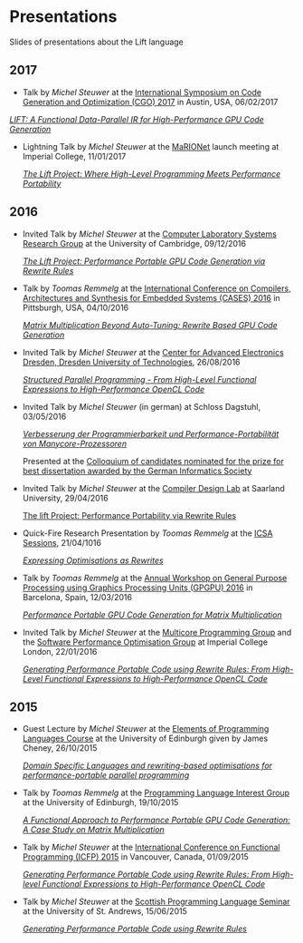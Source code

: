 # Presentations
Slides of presentations about the Lift language

## 2017

- Talk by _Michel Steuwer_ at the [International Symposium on Code Generation and Optimization (CGO) 2017](http://cgo.org/cgo2017/) in Austin, USA, 06/02/2017

 [*LIFT: A Functional Data-Parallel IR for High-Performance GPU Code Generation*](https://github.com/lift-project/presentations/blob/master/2017/CGO-2017.pdf)

- Lightning Talk by _Michel Steuwer_ at the [MaRIONet](http://manycore.org.uk/) launch meeting at Imperial College, 11/01/2017

  [*The Lift Project: Where High-Level Programming Meets Performance Portability*](https://github.com/lift-project/presentations/blob/master/2017/MaRIONet-launch-2017.pdf)

## 2016

- Invited Talk by _Michel Steuwer_ at the [Computer Laboratory Systems Research Group](https://www.cl.cam.ac.uk/research/srg/) at the University of Cambridge, 09/12/2016

  [*The Lift Project: Performance Portable GPU Code Generation via Rewrite Rules*](https://github.com/lift-project/presentations/blob/master/2016/Cambridge-2016.pdf)

- Talk by _Toomas Remmelg_ at the [International Conference on Compilers, Architectures and Synthesis for Embedded Systems (CASES) 2016](http://www.esweek.org/cases/about) in Pittsburgh, USA, 04/10/2016

  [*Matrix Multiplication Beyond Auto-Tuning: Rewrite Based GPU Code Generation*](https://github.com/lift-project/presentations/blob/master/2016/CASES-2016.pdf)

- Invited Talk by _Michel Steuwer_ at the [Center for Advanced Electronics Dresden, Dresden University of Technologies](https://www.cfaed.tu-dresden.de/), 26/08/2016

  [*Structured Parallel Programming - From High-Level Functional Expressions to High-Performance OpenCL Code*](https://github.com/lift-project/presentations/blob/master/2016/TUDresden-2016.pdf)

- Invited Talk by _Michel Steuwer_ (in german) at Schloss Dagstuhl, 03/05/2016

  [*Verbesserung der Programmierbarkeit und Performance-Portabilität von Manycore-Prozessoren*](https://github.com/lift-project/presentations/blob/master/2016/Dagstuhl-2016.pdf)

  Presented at the [Colloquium of candidates nominated for the prize for best dissertation awarded by the German Informatics Society](https://www.dagstuhl.de/en/program/calendar/evhp/?semnr=16183)

- Invited Talk by _Michel Steuwer_ at the [Compiler Design Lab](http://compilers.cs.uni-saarland.de/) at Saarland University, 29/04/2016

  [The lift Project: Performance Portability via Rewrite Rules](https://github.com/lift-project/presentations/blob/master/2016/SaarlandUniversity-2016.pdf)

- Quick-Fire Research Presentation by _Toomas Remmelg_ at the [ICSA Sessions](http://homepages.inf.ed.ac.uk/mic/ICSASessions/), 21/04/1016

  [*Expressing Optimisations as Rewrites*](https://github.com/lift-project/presentations/blob/master/2016/ICSA-2016.pdf)

- Talk by _Toomas Remmelg_ at the [Annual Workshop on General Purpose Processing using Graphics Processing Units (GPGPU) 2016](http://conf.researchr.org/track/PPoPP-2016/GPGPU-2016-papers) in Barcelona, Spain, 12/03/2016

  [*Performance Portable GPU Code Generation for Matrix Multiplication*](https://github.com/lift-project/presentations/blob/master/2016/GPGPU-2016.pdf)

- Invited Talk by _Michel Steuwer_ at the [Multicore Programming Group](http://multicore.doc.ic.ac.uk/) and the [Software Performance Optimisation Group](https://spo.doc.ic.ac.uk) at Imperial College London, 22/01/2016

  [*Generating Performance Portable Code using Rewrite Rules: From High-Level Functional Expressions to High-Performance OpenCL Code*](https://github.com/lift-project/presentations/blob/master/2016/ImperialCollegeLondon-2016.pdf)

## 2015

- Guest Lecture by _Michel Steuwer_ at the [Elements of Programming Languages Course](http://www.inf.ed.ac.uk/teaching/courses/epl/index-2015.html) at the University of Edinburgh given by James Cheney, 26/10/2015
	
	[*Domain Specific Languages and rewriting-based optimisations for performance-portable parallel programming*](https://github.com/lift-project/presentations/blob/master/2015/EPLGuestLecture-2015.pdf)

- Talk by _Toomas Remmelg_ at the [Programming Language Interest Group](https://www.wiki.ed.ac.uk/display/prolan/Programming+Languages+Interest+Group) at the University of Edinburgh, 19/10/2015

  [*A Functional Approach to Performance Portable GPU Code Generation: A Case Study on Matrix Multiplication*](https://github.com/lift-project/presentations/blob/master/2015/PLInG-2015.pdf)

- Talk by _Michel Steuwer_ at the [International Conference on Functional Programming (ICFP) 2015](http://icfpconference.org/icfp2015/) in Vancouver, Canada, 01/09/2015

  [*Generating Performance Portable Code using Rewrite Rules: From High-level Functional Expressions to High-Performance OpenCL Code*](https://github.com/lift-project/presentations/blob/master/2015/ICFP-2015.pdf)

- Talk by _Michel Steuwer_ at the [Scottish Programming Language Seminar](https://ff32.host.cs.st-andrews.ac.uk/spls/) at the University of St. Andrews, 15/06/2015

  [*Generating Performance Portable Code using Rewrite Rules*](https://github.com/lift-project/presentations/blob/master/2015/SPLS-2015.pdf)
